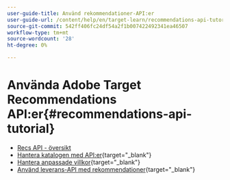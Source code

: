 ```yaml
---
user-guide-title: Använd rekommendationer-API:er
user-guide-url: /content/help/en/target-learn/recommendations-api-tutorial/recs-api-overview.html
source-git-commit: 542ff406fc24df54a2f1b007422492341ea46507
workflow-type: tm+mt
source-wordcount: '28'
ht-degree: 0%

---
```



# Använda Adobe Target Recommendations API:er{#recommendations-api-tutorial}

+ [Recs API - översikt](recs-api-overview.md)
+ [Hantera katalogen med API:er](https://experienceleague.adobe.com/docs/target-dev/developer/api/recommendations-api/manage-catalog.html?lang=sv-SE){target="_blank"}
+ [Hantera anpassade villkor](https://experienceleague.adobe.com/docs/target-dev/developer/api/recommendations-api/manage-custom-criteria.html?lang=sv-SE){target="_blank"}
+ [Använd leverans-API med rekommendationer](https://experienceleague.adobe.com/docs/target-dev/developer/api/recommendations-api/fetch-recs-server-side-delivery-api.html?lang=sv-SE){target="_blank"}

<!--+ [Debug API calls](6debug.md)
+ [Download the Calculated Recommendations CSV](7download-calc-recs-csv.md)-->

<!--
+ Managing your Catalog with APIs{#manage-catalog}
  + [Create and update items](manage-catalog/saveEntities.md)
  + [Delete items](manage-catalog/deleteEntities.md)
  + [Delete All Items](manage-catalog/concepts.md)
  + [Get item details](manage-catalog/base-implementation.md)
+ Managing Custom Criteria{#use-cases}
  + [Home Page](use-cases/home-page.md)
  + [Product Pages](use-cases/product-pages.md)
  + [Category Pages](use-cases/category-pages.md)
  + [Add to Cart Modals](use-cases/add-to-cart-modals.md)
  + [Cart Page](use-cases/cart-page.md)
  + [Order Confirmation Page](use-cases/order-confirmation-page.md)-->

